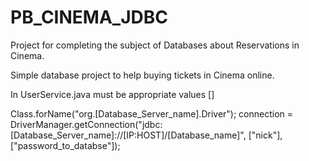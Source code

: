 # PB_CINEMA_JDBC
Project for completing the subject of Databases about Reservations in Cinema.


Simple database project to help buying tickets in Cinema online.

In UserService.java must be appropriate values []

Class.forName("org.[Database_Server_name].Driver");
        connection = DriverManager.getConnection("jdbc:[Database_Server_name]://[IP:HOST]/[Database_name]",
                ["nick"], ["password_to_databse"]);

